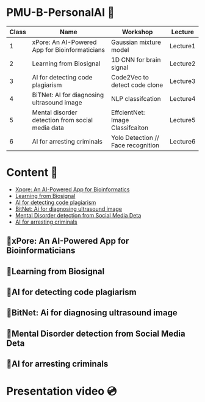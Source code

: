 # PMU-B-PersonalAI 👾
**Class** | **Name** | **Workshop** | **Lecture**
--- | --- | --- | ---
1 | xPore: An AI-Powered App for Bioinformaticians | Gaussian mixture model | Lecture1
2 | Learning from Biosignal | 1D CNN for brain signal | Lecture2
3 | AI for detecting code plagiarism | Code2Vec to detect code clone | Lecture3
4 | BiTNet: AI for diagnosing ultrasound image | NLP classifcation | Lecture4
5 | Mental disorder detection from social media data | EffcientNet: Image Classifcaiton | Lecture5
6 | AI for arresting criminals | Yolo Detection // Face recognition | Lecture6

# Content 📝
* [Xpore: An AI-Powered App for Bioinformatics](https://github.com/punramon/PMU-B-PersonalAI/tree/main?tab=readme-ov-file#xpore-an-ai-powered-app-for-bioinformaticians)
* [Learning from Biosignal](https://github.com/punramon/PMU-B-PersonalAI/tree/main?tab=readme-ov-file#learning-from-biosignal)
* [AI for detecting code plagiarism](https://github.com/punramon/PMU-B-PersonalAI/tree/main?tab=readme-ov-file#ai-for-detecting-code-plagiarism)
* [BitNet: Ai for diagnosing ultrasound image](https://github.com/punramon/PMU-B-PersonalAI/tree/main?tab=readme-ov-file#bitnet-ai-for-diagnosing-ultrasound-image)
* [Mental Disorder detection from Social Media Deta](https://github.com/punramon/PMU-B-PersonalAI/tree/main?tab=readme-ov-file#mental-disorder-detection-from-social-media-deta)
* [AI for arresting criminals](https://github.com/punramon/PMU-B-PersonalAI/tree/main?tab=readme-ov-file#ai-for-arresting-criminals)
  
## 📌xPore: An AI-Powered App for Bioinformaticians

## 📌Learning from Biosignal

## 📌AI for detecting code plagiarism

## 📌BitNet: Ai for diagnosing ultrasound image

## 📌Mental Disorder detection from Social Media Deta

## 📌AI for arresting criminals

# Presentation video 💿
